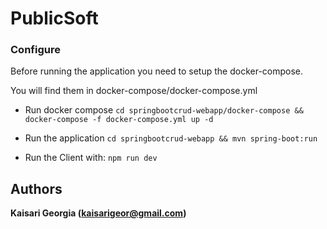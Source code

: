 # PublicSoft

### Configure
Before running the application you need to setup the docker-compose.

You will find them in docker-compose/docker-compose.yml

* Run docker compose `cd springbootcrud-webapp/docker-compose && docker-compose -f docker-compose.yml up -d`

* Run the application 
`cd springbootcrud-webapp && mvn spring-boot:run`

* Run the Client with: `npm run dev`


## Authors

**Kaisari Georgia (kaisarigeor@gmail.com)**
